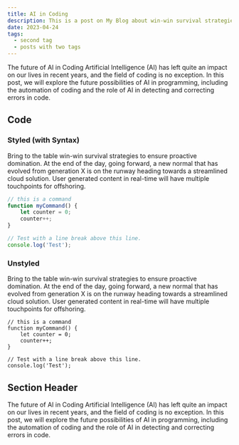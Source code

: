 ```yaml
---
title: AI in Coding
description: This is a post on My Blog about win-win survival strategies.
date: 2023-04-24
tags:
  - second tag
  - posts with two tags
---
```

The future of AI in Coding
Artificial Intelligence (AI) has left quite an impact on our lives in recent years, and the field of coding is no exception. In this post, we will explore the future possibilities of AI in programming, including the automation of coding and the role of AI in detecting and correcting errors in code.



## Code

### Styled (with Syntax)

Bring to the table win-win survival strategies to ensure proactive domination. At the end of the day, going forward, a new normal that has evolved from generation X is on the runway heading towards a streamlined cloud solution. User generated content in real-time will have multiple touchpoints for offshoring.

```js
// this is a command
function myCommand() {
	let counter = 0;
	counter++;
}

// Test with a line break above this line.
console.log('Test');
```

### Unstyled

Bring to the table win-win survival strategies to ensure proactive domination. At the end of the day, going forward, a new normal that has evolved from generation X is on the runway heading towards a streamlined cloud solution. User generated content in real-time will have multiple touchpoints for offshoring.

```
// this is a command
function myCommand() {
	let counter = 0;
	counter++;
}

// Test with a line break above this line.
console.log('Test');
```

## Section Header

The future of AI in Coding
Artificial Intelligence (AI) has left quite an impact on our lives in recent years, and the field of coding is no exception. In this post, we will explore the future possibilities of AI in programming, including the automation of coding and the role of AI in detecting and correcting errors in code.

